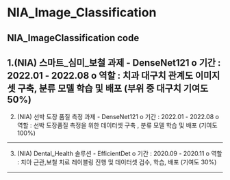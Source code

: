# NIA_Image_Classification
NIA_ImageClassification code 
-------------------------------------------------------
1.(NIA) 스마트_심미_보철 과제 - DenseNet121
o 기간 : 2022.01 - 2022.08
o 역할 : 치과 대구치 관계도 이미지셋 구축, 분류 모델 학습 및 배포 (부위 중 대구치 기여도 50%)
------------------------------------------------------------------------------------------------
2. (NIA) 선박 도장 품질 측정 과제 - DenseNet121
o 기간 : 2022.01 - 2022.08
o 역할 : 선박 도장품질 측정을 위한 데이터셋 구축 , 분류 모델 학습 및 배포 (기여도 100%)
------------------------------------------------------------------------------------------------
3. (NIA) Dental_Health 솔루션 - EfficientDet
o 기간 : 2020.09 - 2020.11
o 역할 : 치아 근관,보철 치료 레이블링 진행 및 데이터셋 검수, 학습, 배포 (기여도 30%)
------------------------------------------------------------------------------------------------
